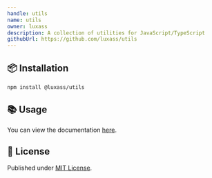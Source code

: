 ```yaml
---
handle: utils
name: utils
owner: luxass
description: A collection of utilities for JavaScript/TypeScript
githubUrl: https://github.com/luxass/utils
---
```





## 📦 Installation

```sh
npm install @luxass/utils
```

## 📚 Usage

You can view the documentation [here](https://www.jsdocs.io/package/@luxass/utils).

## 📄 License

Published under [MIT License](https://github.com/luxass/utils/blob/main/LICENSE).

<!-- Badges -->

[npm-version-src]: https://img.shields.io/npm/v/@luxass/utils?style=flat&colorA=18181B&colorB=4169E1

[npm-version-href]: https://npmjs.com/package/@luxass/utils

[npm-downloads-src]: https://img.shields.io/npm/dm/@luxass/utils?style=flat&colorA=18181B&colorB=4169E1

[npm-downloads-href]: https://npmjs.com/package/@luxass/utils

